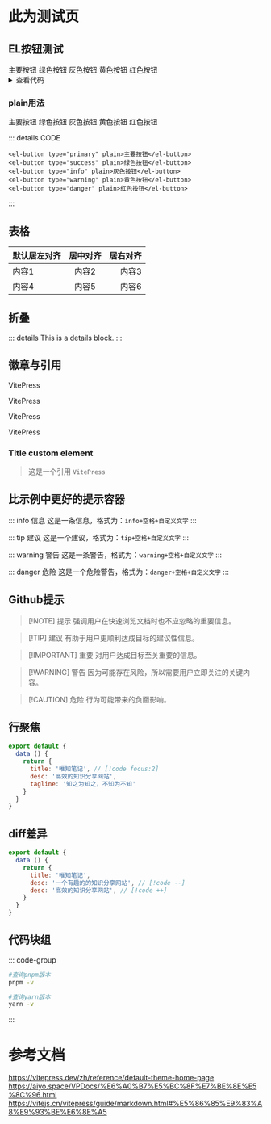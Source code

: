 <!--来自 https://note.weizwz.com/vitepress/extend/markdown-examples#title-link -->
# 此为测试页


## EL按钮测试
 
<div class="ui-button">
  <el-button type="primary">主要按钮</el-button>
  <el-button type="success">绿色按钮</el-button>
  <el-button type="info">灰色按钮</el-button>
  <el-button type="warning">黄色按钮</el-button>
  <el-button type="danger">红色按钮</el-button>
</div>
 
<details>
  <summary>查看代码</summary>
 
``` vue
<template>
  <el-button type="primary">主要按钮</el-button>
  <el-button type="success">绿色按钮</el-button>
  <el-button type="info">灰色按钮</el-button>
  <el-button type="warning">黄色按钮</el-button>
  <el-button type="danger">红色按钮</el-button>
</template>
```
 
</details>
 
 
### plain用法
 
<div class="ui-button">
  <el-button type="primary" plain>主要按钮</el-button>
  <el-button type="success" plain>绿色按钮</el-button>
  <el-button type="info" plain>灰色按钮</el-button>
  <el-button type="warning" plain>黄色按钮</el-button>
  <el-button type="danger" plain>红色按钮</el-button>
</div>
 
::: details CODE
 
``` vue
<el-button type="primary" plain>主要按钮</el-button>
<el-button type="success" plain>绿色按钮</el-button>
<el-button type="info" plain>灰色按钮</el-button>
<el-button type="warning" plain>黄色按钮</el-button>
<el-button type="danger" plain>红色按钮</el-button>
```
:::

## 表格
| 默认居左对齐 | 居中对齐 | 居右对齐 |
| ---------- | :-----: | -----: |
| 内容1       | 内容2   | 内容3   |
| 内容4       | 内容5   | 内容6   |
## 折叠

::: details
This is a details block.
:::

## 徽章与引用

VitePress <Badge type="info" text="default" />

VitePress <Badge type="tip" text="^1.5.0" />

VitePress <Badge type="warning" text="beta" />

VitePress <Badge type="danger" text="caution" />  

### Title <Badge type="info">custom element</Badge>

> 这是一个引用 `VitePress`

## 比示例中更好的提示容器
::: info 信息
这是一条信息，格式为：`info+空格+自定义文字`
:::

::: tip 建议
这是一个建议，格式为：`tip+空格+自定义文字`
:::

::: warning 警告
这是一条警告，格式为：`warning+空格+自定义文字`
:::

::: danger 危险
这是一个危险警告，格式为：`danger+空格+自定义文字`
:::

## Github提示

> [!NOTE] 提示
> 强调用户在快速浏览文档时也不应忽略的重要信息。

> [!TIP] 建议
> 有助于用户更顺利达成目标的建议性信息。

> [!IMPORTANT] 重要
> 对用户达成目标至关重要的信息。

> [!WARNING] 警告
> 因为可能存在风险，所以需要用户立即关注的关键内容。

> [!CAUTION] 危险
> 行为可能带来的负面影响。

## 行聚焦
```js
export default {
  data () {
    return {
      title: '唯知笔记', // [!code focus:2]
      desc: '高效的知识分享网站',
      tagline: '知之为知之，不知为不知'
    }
  }
}
```

## diff差异
```js
export default {
  data () {
    return {
      title: '唯知笔记',
      desc: '一个有趣的的知识分享网站', // [!code --]
      desc: '高效的知识分享网站', // [!code ++]
    }
  }
}
```

## 代码块组
::: code-group
```sh [pnpm]
#查询pnpm版本
pnpm -v
```
```sh [yarn]
#查询yarn版本
yarn -v
```
:::


# 参考文档
https://vitepress.dev/zh/reference/default-theme-home-page  
https://aiyo.space/VPDocs/%E6%A0%B7%E5%BC%8F%E7%BE%8E%E5%8C%96.html  
https://vitejs.cn/vitepress/guide/markdown.html#%E5%86%85%E9%83%A8%E9%93%BE%E6%8E%A5